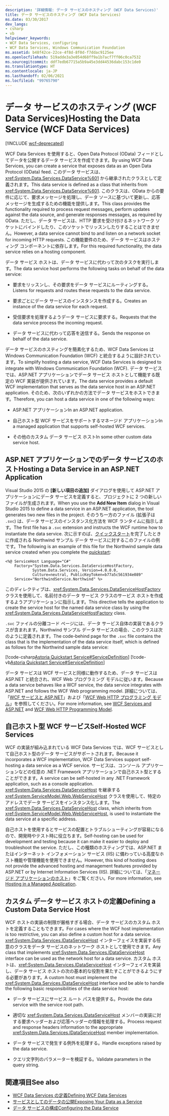 ```yaml
---
description: '詳細情報: データ サービスのホスティング (WCF Data Services)'
title: データ サービスのホスティング (WCF Data Services)
ms.date: 03/30/2017
dev_langs:
- csharp
- vb
helpviewer_keywords:
- WCF Data Services, configuring
- WCF Data Services, Windows Communication Foundation
ms.assetid: b48f42ce-22ce-4f8d-8f0d-f7ddac9125ee
ms.openlocfilehash: 519adde3a3e054d68ff9a1b7acf7ff06c0ca7532
ms.sourcegitcommit: ddf7edb67715a5b9a45e3dd44536dabc153c1de0
ms.translationtype: HT
ms.contentlocale: ja-JP
ms.lasthandoff: 02/06/2021
ms.locfileid: "99765790"
---
```

# <a name="hosting-the-data-service-wcf-data-services"></a><span data-ttu-id="3e5ff-103">データ サービスのホスティング (WCF Data Services)</span><span class="sxs-lookup"><span data-stu-id="3e5ff-103">Hosting the Data Service (WCF Data Services)</span></span>

[!INCLUDE [wcf-deprecated](~/includes/wcf-deprecated.md)]

<span data-ttu-id="3e5ff-104">WCF Data Services を使用すると、Open Data Protocol (OData) フィードとしてデータを公開するデータ サービスを作成できます。</span><span class="sxs-lookup"><span data-stu-id="3e5ff-104">By using WCF Data Services, you can create a service that exposes data as an Open Data Protocol (OData) feed.</span></span> <span data-ttu-id="3e5ff-105">このデータ サービスは、<xref:System.Data.Services.DataService%601> から継承されたクラスとして定義されます。</span><span class="sxs-lookup"><span data-stu-id="3e5ff-105">This data service is defined as a class that inherits from <xref:System.Data.Services.DataService%601>.</span></span> <span data-ttu-id="3e5ff-106">このクラスは、OData からの要件に応じて、要求メッセージを処理し、データ ソースに基づいて更新し、応答メッセージを生成するための機能を提供します。</span><span class="sxs-lookup"><span data-stu-id="3e5ff-106">This class provides the functionality required to process request messages, perform updates against the data source, and generate responses messages, as required by OData.</span></span> <span data-ttu-id="3e5ff-107">ただし、データ サービスは、HTTP 要求を受け付けるネットワーク ソケットにバインドしたり、このソケットでリッスンしたりすることはできません。</span><span class="sxs-lookup"><span data-stu-id="3e5ff-107">However, a data service cannot bind to and listen on a network socket for incoming HTTP requests.</span></span> <span data-ttu-id="3e5ff-108">この機能要件のため、データ サービスはホスティング コンポーネントに依存します。</span><span class="sxs-lookup"><span data-stu-id="3e5ff-108">For this required functionality, the data service relies on a hosting component.</span></span>

 <span data-ttu-id="3e5ff-109">データ サービス ホストは、データ サービスに代わって次のタスクを実行します。</span><span class="sxs-lookup"><span data-stu-id="3e5ff-109">The data service host performs the following tasks on behalf of the data service:</span></span>

- <span data-ttu-id="3e5ff-110">要求をリッスンし、その要求をデータ サービスにルーティングする。</span><span class="sxs-lookup"><span data-stu-id="3e5ff-110">Listens for requests and routes these requests to the data service.</span></span>

- <span data-ttu-id="3e5ff-111">要求ごとにデータ サービスのインスタンスを作成する。</span><span class="sxs-lookup"><span data-stu-id="3e5ff-111">Creates an instance of the data service for each request.</span></span>

- <span data-ttu-id="3e5ff-112">受信要求を処理するようデータ サービスに要求する。</span><span class="sxs-lookup"><span data-stu-id="3e5ff-112">Requests that the data service process the incoming request.</span></span>

- <span data-ttu-id="3e5ff-113">データ サービスに代わって応答を送信する。</span><span class="sxs-lookup"><span data-stu-id="3e5ff-113">Sends the response on behalf of the data service.</span></span>

 <span data-ttu-id="3e5ff-114">データ サービスのホスティングを簡素化するため、WCF Data Services は Windows Communication Foundation (WCF) と統合するように設計されています。</span><span class="sxs-lookup"><span data-stu-id="3e5ff-114">To simplify hosting a data service, WCF Data Services is designed to integrate with Windows Communication Foundation (WCF).</span></span> <span data-ttu-id="3e5ff-115">データ サービスでは、ASP.NET アプリケーションでデータ サービス ホストとして機能する既定の WCF 実装が提供されています。</span><span class="sxs-lookup"><span data-stu-id="3e5ff-115">The data service provides a default WCF implementation that serves as the data service host in an ASP.NET application.</span></span> <span data-ttu-id="3e5ff-116">そのため、次のいずれかの方法でデータ サービスをホストできます。</span><span class="sxs-lookup"><span data-stu-id="3e5ff-116">Therefore, you can host a data service in one of the following ways:</span></span>

- <span data-ttu-id="3e5ff-117">ASP.NET アプリケーション</span><span class="sxs-lookup"><span data-stu-id="3e5ff-117">In an ASP.NET application.</span></span>

- <span data-ttu-id="3e5ff-118">自己ホスト型 WCF サービスをサポートするマネージド アプリケーション</span><span class="sxs-lookup"><span data-stu-id="3e5ff-118">In a managed application that supports self-hosted WCF services.</span></span>

- <span data-ttu-id="3e5ff-119">その他のカスタム データ サービス ホスト</span><span class="sxs-lookup"><span data-stu-id="3e5ff-119">In some other custom data service host.</span></span>

## <a name="hosting-a-data-service-in-an-aspnet-application"></a><span data-ttu-id="3e5ff-120">ASP.NET アプリケーションでのデータ サービスのホスト</span><span class="sxs-lookup"><span data-stu-id="3e5ff-120">Hosting a Data Service in an ASP.NET Application</span></span>

<span data-ttu-id="3e5ff-121">Visual Studio 2015 の **[新しい項目の追加]** ダイアログを使用して ASP.NET アプリケーションにデータ サービスを定義すると、プロジェクトに 2 つの新しいファイルが生成されます。</span><span class="sxs-lookup"><span data-stu-id="3e5ff-121">When you use the **Add New Item** dialog in Visual Studio 2015 to define a data service in an ASP.NET application, the tool generates two new files in the project.</span></span> <span data-ttu-id="3e5ff-122">そのうち一方のファイル (拡張子は `.svc`) は、データ サービスのインスタンス化方法を WCF ランタイムに指示します。</span><span class="sxs-lookup"><span data-stu-id="3e5ff-122">The first file has a `.svc` extension and instructs the WCF runtime how to instantiate the data service.</span></span> <span data-ttu-id="3e5ff-123">次に示すのば、[クイックスタート](quickstart-wcf-data-services.md)を完了したときに作成される Northwind サンプル データ サービスに対するこのファイルの例です。</span><span class="sxs-lookup"><span data-stu-id="3e5ff-123">The following is an example of this file for the Northwind sample data service created when you complete the [quickstart](quickstart-wcf-data-services.md):</span></span>

```aspx-csharp
<%@ ServiceHost Language="C#"
    Factory="System.Data.Services.DataServiceHostFactory,
            System.Data.Services, Version=4.0.0.0,
            Culture=neutral, PublicKeyToken=b77a5c561934e089"
    Service="NorthwindService.Northwind" %>
```

 <span data-ttu-id="3e5ff-124">このディレクティブは、<xref:System.Data.Services.DataServiceHostFactory> クラスを使用して、名前付きのデータ サービス クラスのサービス ホストを作成するようアプリケーションに指示します。</span><span class="sxs-lookup"><span data-stu-id="3e5ff-124">This directive tells the application to create the service host for the named data service class by using the <xref:System.Data.Services.DataServiceHostFactory> class.</span></span>

 <span data-ttu-id="3e5ff-125">`.svc` ファイルの分離コード ページには、データ サービス自体の実装であるクラスが含まれます。Northwind サンプル データ サービスの場合、このクラスは次のように定義されます。</span><span class="sxs-lookup"><span data-stu-id="3e5ff-125">The code-behind page for the `.svc` file contains the class that is the implementation of the data service itself, which is defined as follows for the Northwind sample data service:</span></span>

 [!code-csharp[Astoria Quickstart Service#ServiceDefinition](../../../../samples/snippets/csharp/VS_Snippets_Misc/astoria_quickstart_service/cs/northwind.svc.cs#servicedefinition)]
 [!code-vb[Astoria Quickstart Service#ServiceDefinition](../../../../samples/snippets/visualbasic/VS_Snippets_Misc/astoria_quickstart_service/vb/northwind.svc.vb#servicedefinition)]

 <span data-ttu-id="3e5ff-126">データ サービスは WCF サービスと同様に動作するため、データ サービスは ASP.NET と統合され、WCF Web プログラミング モデルに従います。</span><span class="sxs-lookup"><span data-stu-id="3e5ff-126">Because a data service behaves like a WCF service, the data service integrates with ASP.NET and follows the WCF Web programming model.</span></span> <span data-ttu-id="3e5ff-127">詳細については、「[WCF サービスと ASP.NET](../../wcf/feature-details/wcf-services-and-aspnet.md)」および「[WCF Web HTTP プログラミング モデル](../../wcf/feature-details/wcf-web-http-programming-model.md)」を参照してください。</span><span class="sxs-lookup"><span data-stu-id="3e5ff-127">For more information, see [WCF Services and ASP.NET](../../wcf/feature-details/wcf-services-and-aspnet.md) and [WCF Web HTTP Programming Model](../../wcf/feature-details/wcf-web-http-programming-model.md).</span></span>

## <a name="self-hosted-wcf-services"></a><span data-ttu-id="3e5ff-128">自己ホスト型 WCF サービス</span><span class="sxs-lookup"><span data-stu-id="3e5ff-128">Self-Hosted WCF Services</span></span>

 <span data-ttu-id="3e5ff-129">WCF の実装が組み込まれている WCF Data Services では、WCF サービスとして自己ホスト型のデータ サービスがサポートされます。</span><span class="sxs-lookup"><span data-stu-id="3e5ff-129">Because it incorporates a WCF implementation, WCF Data Services support self-hosting a data service as a WCF service.</span></span> <span data-ttu-id="3e5ff-130">サービスは、コンソール アプリケーションなどの任意の .NET Framework アプリケーションで自己ホスト型とすることができます。</span><span class="sxs-lookup"><span data-stu-id="3e5ff-130">A service can be self-hosted in any .NET Framework application, such as a console application.</span></span> <span data-ttu-id="3e5ff-131"><xref:System.Data.Services.DataServiceHost> を継承する <xref:System.ServiceModel.Web.WebServiceHost> クラスを使用して、特定のアドレスでデータ サービスをインスタンス化します。</span><span class="sxs-lookup"><span data-stu-id="3e5ff-131">The <xref:System.Data.Services.DataServiceHost> class, which inherits from <xref:System.ServiceModel.Web.WebServiceHost>, is used to instantiate the data service at a specific address.</span></span>

 <span data-ttu-id="3e5ff-132">自己ホストを使用するとサービスの配置とトラブルシューティングが容易になるので、開発時やテスト時に役立ちます。</span><span class="sxs-lookup"><span data-stu-id="3e5ff-132">Self-hosting can be used for development and testing because it can make it easier to deploy and troubleshoot the service.</span></span> <span data-ttu-id="3e5ff-133">ただし、この種類のホスティングでは、ASP.NET またはインターネット インフォメーション サービス (IIS) に備わっている高度なホスト機能や管理機能を使用できません。</span><span class="sxs-lookup"><span data-stu-id="3e5ff-133">However, this kind of hosting does not provide the advanced hosting and management features provided by ASP.NET or by Internet Information Services (IIS).</span></span> <span data-ttu-id="3e5ff-134">詳細については、「[マネージド アプリケーションのホスト](../../wcf/feature-details/hosting-in-a-managed-application.md)」をご覧ください。</span><span class="sxs-lookup"><span data-stu-id="3e5ff-134">For more information, see [Hosting in a Managed Application](../../wcf/feature-details/hosting-in-a-managed-application.md).</span></span>

## <a name="defining-a-custom-data-service-host"></a><span data-ttu-id="3e5ff-135">カスタム データ サービス ホストの定義</span><span class="sxs-lookup"><span data-stu-id="3e5ff-135">Defining a Custom Data Service Host</span></span>

 <span data-ttu-id="3e5ff-136">WCF ホストの実装の制限が厳格すぎる場合、データ サービスのカスタム ホストを定義することもできます。</span><span class="sxs-lookup"><span data-stu-id="3e5ff-136">For cases where the WCF host implementation is too restrictive, you can also define a custom host for a data service.</span></span> <span data-ttu-id="3e5ff-137"><xref:System.Data.Services.IDataServiceHost> インターフェイスを実装する任意のクラスをデータ サービスのネットワーク ホストとして使用できます。</span><span class="sxs-lookup"><span data-stu-id="3e5ff-137">Any class that implements <xref:System.Data.Services.IDataServiceHost> interface can be used as the network host for a data service.</span></span> <span data-ttu-id="3e5ff-138">カスタム ホストは、<xref:System.Data.Services.IDataServiceHost> インターフェイスを実装し、データ サービス ホストの次の基本的な役割を果たすことができるようにする必要があります。</span><span class="sxs-lookup"><span data-stu-id="3e5ff-138">A custom host must implement the <xref:System.Data.Services.IDataServiceHost> interface and be able to handle the following basic responsibilities of the data service host:</span></span>

- <span data-ttu-id="3e5ff-139">データ サービスにサービス ルート パスを提供する。</span><span class="sxs-lookup"><span data-stu-id="3e5ff-139">Provide the data service with the service root path.</span></span>

- <span data-ttu-id="3e5ff-140">適切な <xref:System.Data.Services.IDataServiceHost> メンバーの実装に対する要求ヘッダーおよび応答ヘッダーの情報を処理する。</span><span class="sxs-lookup"><span data-stu-id="3e5ff-140">Process request and response headers information to the appropriate <xref:System.Data.Services.IDataServiceHost> member implementation.</span></span>

- <span data-ttu-id="3e5ff-141">データ サービスで発生する例外を処理する。</span><span class="sxs-lookup"><span data-stu-id="3e5ff-141">Handle exceptions raised by the data service.</span></span>

- <span data-ttu-id="3e5ff-142">クエリ文字列のパラメーターを検証する。</span><span class="sxs-lookup"><span data-stu-id="3e5ff-142">Validate parameters in the query string.</span></span>

## <a name="see-also"></a><span data-ttu-id="3e5ff-143">関連項目</span><span class="sxs-lookup"><span data-stu-id="3e5ff-143">See also</span></span>

- [<span data-ttu-id="3e5ff-144">WCF Data Services の定義</span><span class="sxs-lookup"><span data-stu-id="3e5ff-144">Defining WCF Data Services</span></span>](defining-wcf-data-services.md)
- [<span data-ttu-id="3e5ff-145">サービスとしてのデータの公開</span><span class="sxs-lookup"><span data-stu-id="3e5ff-145">Exposing Your Data as a Service</span></span>](exposing-your-data-as-a-service-wcf-data-services.md)
- [<span data-ttu-id="3e5ff-146">データ サービスの構成</span><span class="sxs-lookup"><span data-stu-id="3e5ff-146">Configuring the Data Service</span></span>](configuring-the-data-service-wcf-data-services.md)
